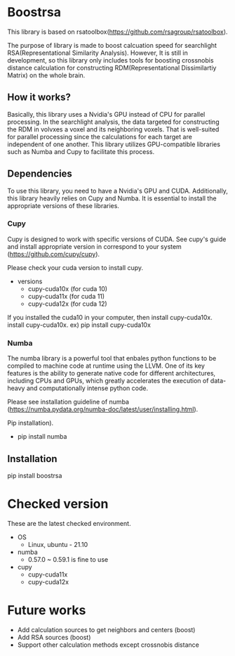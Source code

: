 
# Boostrsa

This library is based on rsatoolbox(https://github.com/rsagroup/rsatoolbox).

The purpose of library is made to boost calcuation speed for searchlight RSA(Representational Similarity Analysis). However, It is still in development, so this library only includes tools for boosting crossnobis distance calculation for constructing RDM(Representational Dissimilartiy Matrix) on the whole brain. 

## How it works?

Basically, this library uses a Nvidia's GPU instead of CPU for parallel processing. In the searchlight analysis, the data targeted for constructing the RDM in volvxes a voxel and its neighboring voxels. That is well-suited for parallel processing since the calculations for each target are independent of one another. This library utilizes GPU-compatible libraries such as Numba and Cupy to facilitate this process.

## Dependencies

To use this library, you need to have a Nvidia's GPU and CUDA. Additionally, this library heavily relies on Cupy and Numba. It is essential to install the appropriate versions of these libraries.

### Cupy

Cupy is designed to work with specific versions of CUDA. See cupy's guide and install appropriate version in correspond to your system (https://github.com/cupy/cupy).

Please check your cuda version to install cupy.
- versions
    - cupy-cuda10x (for cuda 10)
    - cupy-cuda11x (for cuda 11)
    - cupy-cuda12x (for cuda 12)
    

If you installed the cuda10 in your computer, then install cupy-cuda10x. install cupy-cuda10x. ex) pip install cupy-cuda10x

### Numba

The numba library is a powerful tool that enbales python functions to be compiled to machine code at runtime using the LLVM. One of its key features is the ability to generate native code for different architectures, including CPUs and GPUs, which greatly accelerates the execution of data-heavy and computationally intense python code.

Please see installation guideline of numba (https://numba.pydata.org/numba-doc/latest/user/installing.html).

Pip installation). 
- pip install numba


## Installation

pip install boostrsa

# Checked version

These are the latest checked environment.

- OS
    - Linux, ubuntu - 21.10
- numba
    - 0.57.0 ~ 0.59.1 is fine to use
- cupy
    - cupy-cuda11x
    - cupy-cuda12x

# Future works

- Add calculation sources to get neighbors and centers (boost)
- Add RSA sources (boost)
- Support other calculation methods except crossnobis distance
